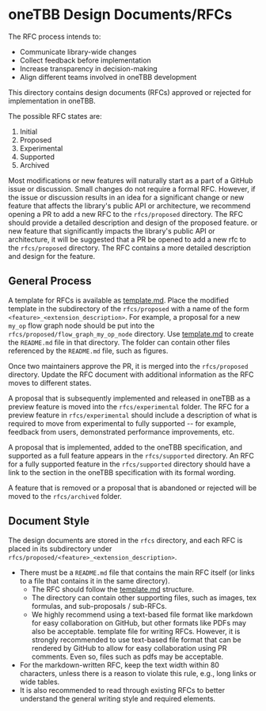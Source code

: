 # oneTBB Design Documents/RFCs

The RFC process intends to:

- Communicate library-wide changes
- Collect feedback before implementation
- Increase transparency in decision-making 
- Align different teams involved in oneTBB development

This directory contains design documents (RFCs) approved 
or rejected for implementation in oneTBB.

The possible RFC states are:

1. Initial 
2. Proposed
3. Experimental
4. Supported
5. Archived

Most modifications or new features will naturally start as a part of a 
GitHub issue or discussion. Small changes do not require a formal RFC. 
However, if the issue or discussion results in an idea for a significant 
change or new feature that affects the library's public API or architecture, 
we recommend opening a PR to add a new RFC to the `rfcs/proposed` directory. 
The RFC should provide a detailed description and design of the proposed feature.
or new feature that significantly impacts the library's public API or 
architecture, it will be suggested that a PR be opened to add a new rfc 
to the `rfcs/proposed` directory. The RFC contains a more detailed description
and design for the feature.

## General Process

A template for RFCs is available as [template.md](template.md). Place the modified
template in the subdirectory of the `rfcs/proposed` with a name
of the form `<feature>_<extension_description>`. For example,
a proposal for a new ``my_op`` flow graph node should be put into the
`rfcs/proposed/flow_graph_my_op_node` directory. Use [template.md](template.md) 
to create the `README.md` file in that directory. The folder can 
contain other files referenced by the `README.md` file, such as figures.

Once two maintainers approve the PR, it is merged into the `rfcs/proposed`
directory. Update the RFC document with additional information as the RFC moves 
to different states. 

A proposal that is subsequently implemented and released in oneTBB 
as a preview feature is moved into the `rfcs/experimental` folder. The
RFC for a preview feature in `rfcs/experimental` should include a description
of what is required to move from experimental to fully supported -- for 
example, feedback from users, demonstrated performance improvements, etc.

A proposal that is implemented, added to the oneTBB specification, and 
supported as a full feature appears in the `rfcs/supported` directory. An RFC 
for a fully supported feature in the `rfcs/supported` directory should 
have a link to the section in the oneTBB specification with its 
formal wording.

A feature that is removed or a proposal that is abandoned or rejected will 
be moved to the `rfcs/archived` folder.

## Document Style

The design documents are stored in the `rfcs` directory, and each RFC is placed 
in its subdirectory under `rfcs/proposed/<feature>_<extension_description>`. 

- There must be a `README.md` file that contains the main RFC itself (or 
links to a file that contains it in the same directory).
  - The RFC should follow the [template.md](template.md) structure. 
  - The directory can contain other supporting files, such as images, tex 
  formulas, and sub-proposals / sub-RFCs.
  - We highly recommend using a text-based file format like markdown for easy 
  collaboration on GitHub, but other formats like PDFs may also be acceptable.
    template file for writing RFCs. However, it is strongly recommended to use
    text-based file format that can be rendered by GitHub to allow for easy
    collaboration using PR comments. Even so, files such as pdfs may be
    acceptable.
- For the markdown-written RFC, keep the text width within
  80 characters, unless there is a reason to violate this rule, e.g., 
  long links or wide tables.
- It is also recommended to read through existing RFCs to better understand the 
general writing style and required elements.
